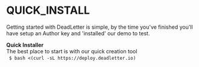# QUICK_INSTALL
Getting started with DeadLetter is simple, by the time you've finished you'll have setup an 
Author key and 'installed' our demo to test. 


<strong>Quick Installer</strong>
<br>
The best place to start is with our quick creation tool
<br>
    ` `
       ` $ bash <(curl -sL https://deploy.deadletter.io)  `
    ` `

